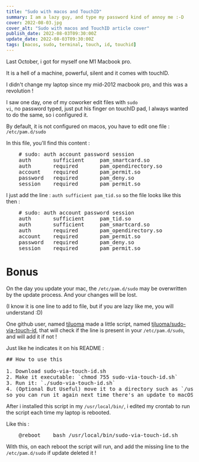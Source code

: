 ```yaml
---
title: "Sudo with macos and TouchID"
summary: I am a lazy guy, and type my password kind of annoy me :-D
cover: 2022-08-03.jpg
cover_alt: "Sudo with macos and TouchID article cover"
publish_date: 2022-08-03T09:30:00Z
update_date: 2022-08-03T09:30:00Z
tags: [macos, sudo, terminal, touch, id, touchid]
---
```


Last October, i got for myself one M1 Macbook pro.

It is a hell of a machine, powerful, silent and it comes with touchID.

I didn't change my laptop since my mid-2012 macbook pro, and this was a revolution !

I saw one day, one of my coworker edit files with <code>sudo vi</code>, no password typed, just put his finger on touchID pad, I always wanted to do the same, so i configured it.

By default, it is not configured on macos, you have to edit one file : <code>/etc/pam.d/sudo</code>

In this file, you'll find this content :

<pre>
    # sudo: auth account password session
    auth       sufficient     pam_smartcard.so
    auth       required       pam_opendirectory.so
    account    required       pam_permit.so
    password   required       pam_deny.so
    session    required       pam_permit.so
</pre>

I just add the line : <code>auth sufficient pam_tid.so</code> so the file looks like this then :

<pre>
    # sudo: auth account password session
    auth       sufficient     pam_tid.so
    auth       sufficient     pam_smartcard.so
    auth       required       pam_opendirectory.so
    account    required       pam_permit.so
    password   required       pam_deny.so
    session    required       pam_permit.so
</pre>

# Bonus 

On the day you update your mac, the <code>/etc/pam.d/sudo</code> may be overwritten by the update process. And your changes will be lost.

(I know it is one line to add to file, but if you are lazy like me, you will understand :D)

One github user, named [tjluoma](https://github.com/tjluoma) made a little script, named [tjluoma/sudo-via-touch-id](https://github.com/tjluoma/sudo-via-touch-id), that will check if the line is present in your <code>/etc/pam.d/sudo</code>, and will add it if not !

Just like he indicates it on his README :

<pre>
## How to use this

1. Download sudo-via-touch-id.sh
2. Make it executable: `chmod 755 sudo-via-touch-id.sh`
3. Run it: `./sudo-via-touch-id.sh`
4. (Optional But Useful) move it to a directory such as `/usr/local/bin/` 
so you can run it again next time there's an update to macOS.
</pre>

After i installed this script in my <code>/usr/local/bin/</code>, i edited my crontab to run the script each time my laptop is rebooted.

Like this :

<pre>
    @reboot    bash /usr/local/bin/sudo-via-touch-id.sh
</pre>

With this, on each reboot the script will run, and add the missing line to the <code>/etc/pam.d/sudo</code> if update deleted it !
